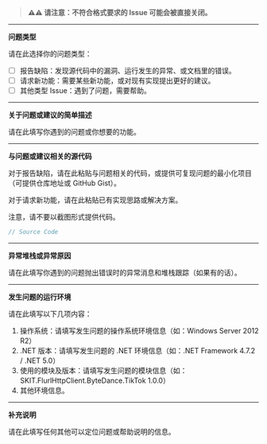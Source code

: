 > **⚠⚠ 请注意：不符合格式要求的 Issue 可能会被直接关闭。**

---

**问题类型**

请在此选择你的问题类型：

-   [ ] 报告缺陷：发现源代码中的漏洞、运行发生的异常、或文档里的错误。
-   [ ] 请求新功能：需要某些新功能，或对现有实现提出更好的建议。
-   [ ] 其他类型 Issue：遇到了问题，需要帮助。

---

**关于问题或建议的简单描述**

请在此填写你遇到的问题或你想要的功能。

---

**与问题或建议相关的源代码**

对于报告缺陷，请在此粘贴与问题相关的代码，或提供可复现问题的最小化项目（可提供仓库地址或 GitHub Gist）。

对于请求新功能，请在此粘贴已有实现思路或解决方案。

注意，请不要以截图形式提供代码。

```csharp
// Source Code
```

---

**异常堆栈或异常原因**

请在此填写你遇到的问题抛出错误时的异常消息和堆栈跟踪（如果有的话）。

---

**发生问题的运行环境**

请在此填写以下几项内容：

1. 操作系统：请填写发生问题的操作系统环境信息（如：Windows Server 2012 R2）
2. .NET 版本：请填写发生问题的 .NET 环境信息（如：.NET Framework 4.7.2 / .NET 5.0）
3. 使用的模块及版本：请填写发生问题的模块信息（如：SKIT.FlurlHttpClient.ByteDance.TikTok 1.0.0）
4. 其他环境信息。

---

**补充说明**

请在此填写任何其他可以定位问题或帮助说明的信息。
